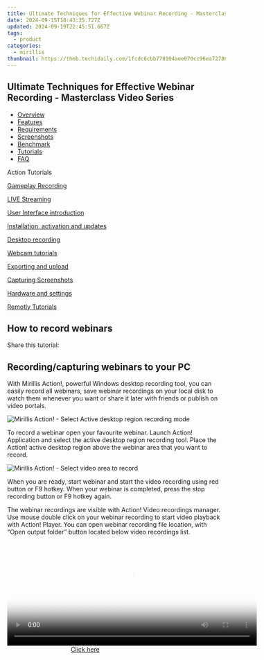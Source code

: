 ```yaml
---
title: Ultimate Techniques for Effective Webinar Recording - Masterclass Video Series
date: 2024-09-15T18:43:35.727Z
updated: 2024-09-19T22:45:51.667Z
tags:
  - product
categories:
  - mirillis
thumbnail: https://thmb.techidaily.com/1fcdc6cbb778104aee870cc96ea727883cbb745be14bb05420507854521a636d.jpg
---
```


## Ultimate Techniques for Effective Webinar Recording - Masterclass Video Series

* [Overview](https://tools.techidaily.com/mirillis/products/)
* [Features](https://tools.techidaily.com/mirillis/products/)
* [Requirements](https://tools.techidaily.com/mirillis/products/)
* [Screenshots](https://tools.techidaily.com/mirillis/products/)
* [Benchmark](https://tools.techidaily.com/mirillis/products/)
* [Tutorials](https://tools.techidaily.com/mirillis/products/)
* [FAQ](https://tools.techidaily.com/mirillis/products/)

Action Tutorials

[Gameplay Recording](https://tools.techidaily.com/mirillis/products/) 

[LIVE Streaming](https://tools.techidaily.com/mirillis/products/) 

[User Interface introduction](https://tools.techidaily.com/mirillis/products/) 

[Installation, activation and updates](https://tools.techidaily.com/mirillis/products/) 

[Desktop recording](https://tools.techidaily.com/mirillis/products/) 

[Webcam tutorials](https://tools.techidaily.com/mirillis/products/) 

[Exporting and upload](https://tools.techidaily.com/mirillis/products/) 

[Capturing Screenshots](https://tools.techidaily.com/mirillis/products/) 

[Hardware and settings](https://tools.techidaily.com/mirillis/products/) 

[Remotly Tutorials](https://remotly.com/tutorials/getting-started-with-remotly-for-windows-pc) 

## How to record webinars

  
 Share this tutorial:

##  Recording/capturing webinars to your PC 

 With Mirillis Action!, powerful Windows desktop recording tool, you can easily record all webinars, save webinar recordings on your local disk to watch them whenever you want or share it later with friends or publish on video portals. 

![Mirillis Action! - Select Active desktop region recording mode](https://mirillis.com/res/old/gfx/tutorials/howto/dv2.png) 

 To record a webinar open your favourite webinar. Launch Action! Application and select the active desktop region recording tool. Place the Action! active desktop region above the webinar area that you want to record.

![Mirillis Action! - Select video area to record](https://mirillis.com/res/old/gfx/tutorials/howto/webinar.png) 

 When you are ready, start webinar and start the video recording using red button or F9 hotkey. When your webinar is completed, press the stop recording button or F9 hotkey again.

 The webinar recordings are visible with Action! Video recordings manager. Use mouse double click on your webinar recording to start video playback with Action! Player. You can open webinar recording file location, with “Open output folder” button located below video recordings list.

<ins class="adsbygoogle"
     style="display:block"
     data-ad-format="autorelaxed"
     data-ad-client="ca-pub-7571918770474297"
     data-ad-slot="1223367746"></ins>

<ins class="adsbygoogle"
     style="display:block"
     data-ad-client="ca-pub-7571918770474297"
     data-ad-slot="8358498916"
     data-ad-format="auto"
     data-full-width-responsive="true"></ins>

<!-- affiliate ads begin -->
<span id="1983472">
					<video width="576" height="240" style="cursor:pointer"
           poster="//a.impactradius-go.com/display-clicktoplayimage/1983472.png"
           onclick="if(!this.playClicked){this.play();this.setAttribute('controls',true);this.playClicked=true;}">
	   <source src="//a.impactradius-go.com/display-ad/22993-1983472">
	   <img src="//a.impactradius-go.com/display-clicktoplayimage/1983472.png" style="border: none; height: 100%; width: 100%; object-fit: contain">
	</video>
	<div style="width:360px;text-align:center"><a href="javascript:window.open(decodeURIComponent('https%3A%2F%2Fhomestyler.sjv.io%2Fc%2F5597632%2F1983472%2F22993'), '_blank');void(0);">Click here</a></div>
</span>
<img height="0" width="0" src="https://imp.pxf.io/i/5597632/1983472/22993" style="position:absolute;visibility:hidden;" border="0" />
<!-- affiliate ads end -->

